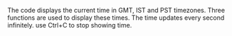 The code displays the current time in GMT, IST and PST timezones.
Three functions are used to display these times.
The time updates every second infinitely.
use Ctrl+C to stop showing time.
